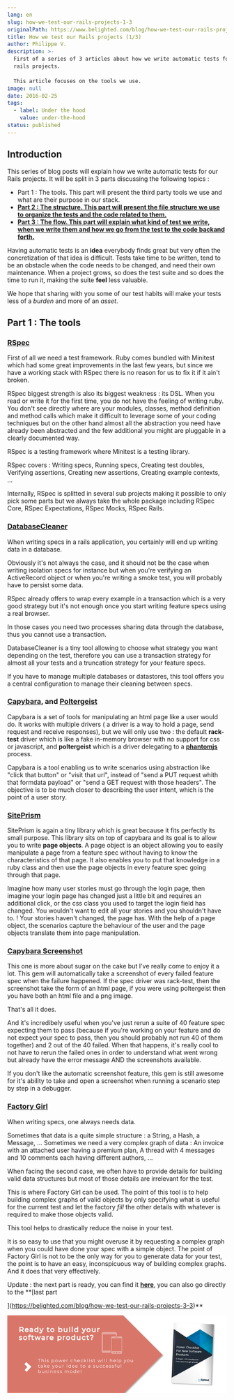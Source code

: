 ```yaml
---
lang: en
slug: how-we-test-our-rails-projects-1-3
originalPath: https://www.belighted.com/blog/how-we-test-our-rails-projects-1-3
title: How we test our Rails projects (1/3)
author: Philippe V.
description: >-
  First of a series of 3 articles about how we write automatic tests for our
  rails projects.

  This article focuses on the tools we use.
image: null
date: 2016-02-25
tags:
  - label: Under the hood
    value: under-the-hood
status: published
---
```

Introduction
------------

This series of blog posts will explain how we write automatic tests for our Rails projects. It will be split in 3 parts discussing the following topics :

*   Part 1 : The tools. This part will present the third party tools we use and what are their purpose in our stack.
*   **[Part 2 : The structure. This part will present the file structure we use to organize the tests and the code related to them.](https://belighted.com/blog/how-we-test-our-rails-projects-2-3)**
*   **[Part 3 : The flow. This part will explain what kind of test we write, when we write them and how we go from the test to the code backand forth.](https://belighted.com/blog/how-we-test-our-rails-projects-3-3)**

Having automatic tests is an **idea** everybody finds great but very often the concretization of that idea is difficult. Tests take time to be written, tend to be an obstacle when the code needs to be changed, and need their own maintenance. When a project grows, so does the test suite and so does the time to run it, making the suite **feel** less valuable.

We hope that sharing with you some of our test habits will make your tests less of a _burden_ and more of an _asset_.

Part 1 : The tools
------------------

### [RSpec](https://rspec.info/)

First of all we need a test framework. Ruby comes bundled with Minitest which had some great improvements in the last few years, but since we have a working stack with RSpec there is no reason for us to fix it if it ain't broken.

RSpec biggest strength is also its biggest weakness : its DSL. When you read or write it for the first time, you do not have the feeling of writing ruby. You don't see directly where are your modules, classes, method definition and method calls which make it difficult to leverage some of your coding techniques but on the other hand almost all the abstraction you need have already been abstracted and the few additional you might are pluggable in a clearly documented way.

RSpec is a testing framework where Minitest is a testing library.

RSpec covers : Writing specs, Running specs, Creating test doubles, Verifying assertions, Creating new assertions, Creating example contexts, ...

Internally, RSpec is splitted in several sub projects making it possible to only pick some parts but we always take the whole package including RSpec Core, RSpec Expectations, RSpec Mocks, RSpec Rails.

### [DatabaseCleaner](https://github.com/DatabaseCleaner/database_cleaner)

When writing specs in a rails application, you certainly will end up writing data in a database.

Obviously it's not always the case, and it should not be the case when writing isolation specs for instance but when you're verifying an ActiveRecord object or when you're writing a smoke test, you will probably have to persist some data.

RSpec already offers to wrap every example in a transaction which is a very good strategy but it's not enough once you start writing feature specs using a real browser.

In those cases you need two processes sharing data through the database, thus you cannot use a transaction.

DatabaseCleaner is a tiny tool allowing to choose what strategy you want depending on the test, therefore you can use a transaction strategy for almost all your tests and a truncation strategy for your feature specs.

If you have to manage multiple databases or datastores, this tool offers you a central configuration to manage their cleaning between specs.

### [Capybara](https://github.com/jnicklas/capybara), and [Poltergeist](https://github.com/teampoltergeist/poltergeist)

Capybara is a set of tools for manipulating an html page like a user would do. It works with multiple drivers ( a driver is a way to hold a page, send request and receive responses), but we will only use two : the default **rack-test** driver which is like a fake in-memory browser with no support for css or javascript, and **poltergeist** which is a driver delegating to a **[phantomjs](https://phantomjs.org/)** process.

Capybara is a tool enabling us to write scenarios using abstraction like "click that button" or "visit that url", instead of "send a PUT request whith that formdata payload" or "send a GET request with those headers". The objective is to be much closer to describing the user intent, which is the point of a user story.

### [SitePrism](https://github.com/natritmeyer/site_prism)

SitePrism is again a tiny library which is great because it fits perfectly its small purpose. This library sits on top of capybara and its goal is to allow you to write **page objects**. A page object is an object allowing you to easily manipulate a page from a feature spec without having to know the characteristics of that page. It also enables you to put that knowledge in a ruby class and then use the page objects in every feature spec going through that page.

Imagine how many user stories must go through the login page, then imagine your login page has changed just a little bit and requires an additional click, or the css class you used to target the login field has changed. You wouldn't want to edit all your stories and you shouldn't have to. ! Your stories haven't changed, the page has. With the help of a page object, the scenarios capture the behaviour of the user and the page objects translate them into page manipulation.

### [Capybara Screenshot](https://github.com/mattheworiordan/capybara-screenshot)

This one is more about sugar on the cake but I've really come to enjoy it a lot. This gem will automatically take a screenshot of every failed feature spec when the failure happened. If the spec driver was rack-test, then the screenshot take the form of an html page, if you were using poltergeist then you have both an html file and a png image.

That's all it does.

And it's incredibely useful when you've just rerun a suite of 40 feature spec expecting them to pass (because if you're working on your feature and do not expect your spec to pass, then you should probably not run 40 of them together) and 2 out of the 40 failed. When that happens, it's really cool to not have to rerun the failed ones in order to understand what went wrong but already have the error message AND the screenshots available.

If you don't like the automatic screenshot feature, this gem is still awesome for it's ability to take and open a screenshot when running a scenario step by step in a debugger.

### [Factory Girl](https://github.com/thoughtbot/factory_girl)

When writing specs, one always needs data.

Sometimes that data is a quite simple structure : a String, a Hash, a Message, ... Sometimes we need a very complex graph of data : An invoice with an attached user having a premium plan, A thread with 4 messages and 10 comments each having different authors, ...

When facing the second case, we often have to provide details for building valid data structures but most of those details are irrelevant for the test.

This is where Factory Girl can be used. The point of this tool is to help building complex graphs of valid objects by only specifying what is useful for the current test and let the factory _fill_ the other details with whatever is required to make those objects valid.

This tool helps to drastically reduce the noise in your test.

It is so easy to use that you might overuse it by requesting a complex graph when you could have done your spec with a simple object. The point of Factory Girl is not to be the only way for you to generate data for your test, the point is to have an easy, inconspicuous way of building complex graphs. And it does that very effectively.

Update : the next part is ready, you can find it **[here](https://belighted.com/blog/how-we-test-our-rails-projects-2-3)**, you can also go directly to the **[last part  
  
](https://belighted.com/blog/how-we-test-our-rails-projects-3-3)**

**[![New Call-to-action](/content/images/legacy/UPTtKvQU_5rjKfQJ1Qjwk.png)](https://cta-redirect.hubspot.com/cta/redirect/1684659/fb3606cc-cc1b-47d0-ae85-2c9f69837fe2)**